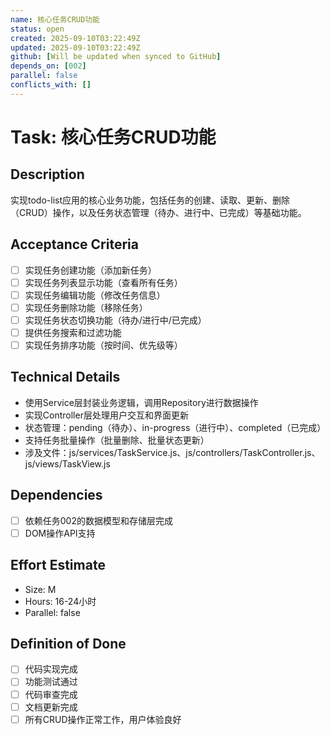```yaml
---
name: 核心任务CRUD功能
status: open
created: 2025-09-10T03:22:49Z
updated: 2025-09-10T03:22:49Z
github: [Will be updated when synced to GitHub]
depends_on: [002]
parallel: false
conflicts_with: []
---
```


# Task: 核心任务CRUD功能

## Description
实现todo-list应用的核心业务功能，包括任务的创建、读取、更新、删除（CRUD）操作，以及任务状态管理（待办、进行中、已完成）等基础功能。

## Acceptance Criteria
- [ ] 实现任务创建功能（添加新任务）
- [ ] 实现任务列表显示功能（查看所有任务）
- [ ] 实现任务编辑功能（修改任务信息）
- [ ] 实现任务删除功能（移除任务）
- [ ] 实现任务状态切换功能（待办/进行中/已完成）
- [ ] 提供任务搜索和过滤功能
- [ ] 实现任务排序功能（按时间、优先级等）

## Technical Details
- 使用Service层封装业务逻辑，调用Repository进行数据操作
- 实现Controller层处理用户交互和界面更新
- 状态管理：pending（待办）、in-progress（进行中）、completed（已完成）
- 支持任务批量操作（批量删除、批量状态更新）
- 涉及文件：js/services/TaskService.js、js/controllers/TaskController.js、js/views/TaskView.js

## Dependencies
- [ ] 依赖任务002的数据模型和存储层完成
- [ ] DOM操作API支持

## Effort Estimate
- Size: M
- Hours: 16-24小时
- Parallel: false

## Definition of Done
- [ ] 代码实现完成
- [ ] 功能测试通过
- [ ] 代码审查完成
- [ ] 文档更新完成
- [ ] 所有CRUD操作正常工作，用户体验良好